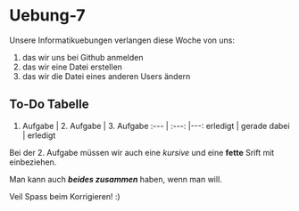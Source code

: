 # Uebung-7

Unsere Informatikuebungen verlangen diese Woche von uns:

1. das wir uns bei Github anmelden
2. das wir eine Datei erstellen 
3. das wir die Datei eines anderen Users ändern

## To-Do Tabelle
1. Aufgabe | 2. Aufgabe | 3. Aufgabe
:--- | :---: |---:
erledigt | gerade dabei | erledigt

Bei der 2. Aufgabe müssen wir auch eine _kursive_ und eine __fette__ Srift mit einbeziehen.

Man kann auch ___beides zusammen___ haben, wenn man will.

Veil Spass beim Korrigieren! :)
